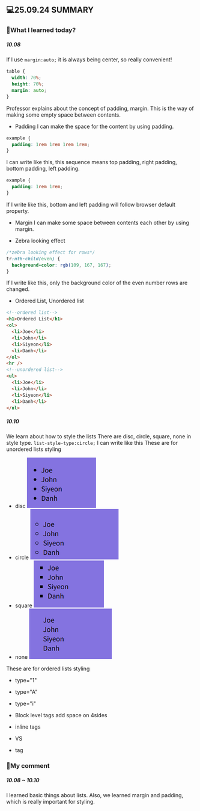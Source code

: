 ## 💻25.09.24 SUMMARY

### 📒What I learned today?

##### 10.08

If I use `margin:auto;` it is always being center, so really convenient!

```css
table {
  width: 70%;
  height: 70%;
  margin: auto;
}
```

Professor explains about the concept of padding, margin. This is the way of making some empty space between contents.

- Padding
  I can make the space for the content by using padding.

```css
example {
  padding: 1rem 1rem 1rem 1rem;
}
```

I can write like this, this sequence means top padding, right padding, bottom padding, left padding.

```css
example {
  padding: 1rem 1rem;
}
```

If I write like this, bottom and left padding will follow browser default property.

- Margin
  I can make some space between contents each other by using margin.

- Zebra looking effect

```css
/*zebra looking effect for rows*/
tr:nth-child(even) {
  background-color: rgb(109, 167, 167);
}
```

If I write like this, only the background color of the even number rows are changed.

- Ordered List, Unordered list

```html
<!--ordered list-->
<h1>Ordered List</h1>
<ol>
  <li>Joe</li>
  <li>John</li>
  <li>Siyeon</li>
  <li>Danh</li>
</ol>
<hr />
<!--unordered list-->
<ul>
  <li>Joe</li>
  <li>John</li>
  <li>Siyeon</li>
  <li>Danh</li>
</ul>
```

##### 10.10

We learn about how to style the lists
There are disc, circle, square, none in style type.
`list-style-type:circle;` I can write like this
These are for unordered lists styling

- disc
  ![alt text](image-7.png)
- circle
  ![alt text](image-6.png)
- square
  ![alt text](image-5.png)
- none
  ![alt text](image-8.png)

These are for ordered lists styling

- type="1"
- type="A"
- type="i"

- Block level tags add space on 4sides
- inline tags
- <p> VS <div>
- <span> tag

### 🌟My comment

##### 10.08 ~ 10.10

I learned basic things about lists. Also, we learned margin and padding, which is really important for styling.
